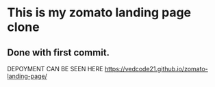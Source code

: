 # This is my zomato landing page clone

## Done with first commit.
DEPOYMENT CAN BE SEEN HERE
https://vedcode21.github.io/zomato-landing-page/
